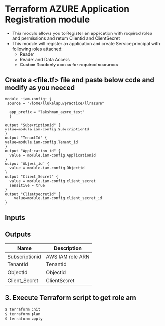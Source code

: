 # Terraform AZURE Application Registration module
* This module allows you to Register an application with required roles and permissions and return Clientid and ClientSecret
* This module will register an application and create Service principal with following roles attached:
  * Reader
  * Reader and Data Access
  * Custom Readonly access for required resources
  
## Create a <file.tf> file and paste below code and modify as you needed

```
module "iam-config" {
 source = "/home/llukalapu/practice/llrazure"

  app_prefix = "lakshman_azure_test"
  }
  
output "Subscriptionid" {
value=module.iam-config.SubscriptionId
}
output "TenantId" {
value=module.iam-config.Tenant_id
}
output "Application_id" {
  value = module.iam-config.Applicationid
}
output "Object_id" {
  value = module.iam-config.Objectid
}
output "Client_Secret" {
  value = module.iam-config.client_secret
  sensitive = true
}
output "ClientsecretId" {
    value=module.iam-config.client_secret_id
}

```

## Inputs



## Outputs

| Name                    | Description      |
| ----------------------- | ---------------- |
| Subscriptionid        | AWS IAM role ARN |
|  TenantId  | TenantId |
|  ObjectId | Objectid |
|  Client_Secret  |  ClientSecret |


## 3. Execute Terraform script to get role arn
```sh
$ terraform init
$ terraform plan
$ terraform apply
```



